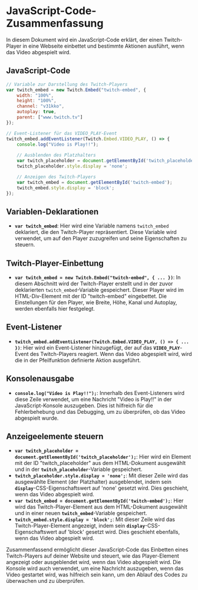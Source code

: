 # JavaScript-Code-Zusammenfassung

In diesem Dokument wird ein JavaScript-Code erklärt, der einen Twitch-Player in eine Webseite einbettet und bestimmte Aktionen ausführt, wenn das Video abgespielt wird.

## JavaScript-Code

```javascript
// Variable zur Darstellung des Twitch-Players
var twitch_embed = new Twitch.Embed("twitch-embed", {
    width: "100%",
    height: "100%",
    channel: "v31kko",
    autoplay: true,
    parent: ["www.twitch.tv"]
});

// Event-Listener für das VIDEO_PLAY-Event
twitch_embed.addEventListener(Twitch.Embed.VIDEO_PLAY, () => {
    console.log("Video is Play!!");
    
    // Ausblenden des Platzhalters
    var twitch_placeholder = document.getElementById('twitch_placeholder');
    twitch_placeholder.style.display = 'none';

    // Anzeigen des Twitch-Players
    var twitch_embed = document.getElementById('twitch-embed');
    twitch_embed.style.display = 'block';
});
```
## Variablen-Deklarationen

- **`var twitch_embed`**: Hier wird eine Variable namens `twitch_embed` deklariert, die den Twitch-Player repräsentiert. Diese Variable wird verwendet, um auf den Player zuzugreifen und seine Eigenschaften zu steuern.

## Twitch-Player-Einbettung

- **`var twitch_embed = new Twitch.Embed("twitch-embed", { ... })`**: In diesem Abschnitt wird der Twitch-Player erstellt und in der zuvor deklarierten `twitch_embed`-Variable gespeichert. Dieser Player wird im HTML-Div-Element mit der ID "twitch-embed" eingebettet. Die Einstellungen für den Player, wie Breite, Höhe, Kanal und Autoplay, werden ebenfalls hier festgelegt.

## Event-Listener

- **`twitch_embed.addEventListener(Twitch.Embed.VIDEO_PLAY, () => { ... })`**: Hier wird ein Event-Listener hinzugefügt, der auf das **`VIDEO_PLAY`**-Event des Twitch-Players reagiert. Wenn das Video abgespielt wird, wird die in der Pfeilfunktion definierte Aktion ausgeführt.

## Konsolenausgabe

- **`console.log("Video is Play!!");`**: Innerhalb des Event-Listeners wird diese Zeile verwendet, um eine Nachricht "Video is Play!!" in der JavaScript-Konsole auszugeben. Dies ist hilfreich für die Fehlerbehebung und das Debugging, um zu überprüfen, ob das Video abgespielt wurde.

## Anzeigeelemente steuern

- **`var twitch_placeholder = document.getElementById('twitch_placeholder');`**: Hier wird ein Element mit der ID "twitch_placeholder" aus dem HTML-Dokument ausgewählt und in der **`twitch_placeholder`**-Variable gespeichert.
- **`twitch_placeholder.style.display = 'none';`**: Mit dieser Zeile wird das ausgewählte Element (der Platzhalter) ausgeblendet, indem sein **`display`**-CSS-Eigenschaftswert auf 'none' gesetzt wird. Dies geschieht, wenn das Video abgespielt wird.
- **`var twitch_embed = document.getElementById('twitch-embed');`**: Hier wird das Twitch-Player-Element aus dem HTML-Dokument ausgewählt und in einer neuen **`twitch_embed`**-Variable gespeichert.
- **`twitch_embed.style.display = 'block';`**: Mit dieser Zeile wird das Twitch-Player-Element angezeigt, indem sein **`display`**-CSS-Eigenschaftswert auf 'block' gesetzt wird. Dies geschieht ebenfalls, wenn das Video abgespielt wird.

Zusammenfassend ermöglicht dieser JavaScript-Code das Einbetten eines Twitch-Players auf deiner Website und steuert, wie das Player-Element angezeigt oder ausgeblendet wird, wenn das Video abgespielt wird. Die Konsole wird auch verwendet, um eine Nachricht auszugeben, wenn das Video gestartet wird, was hilfreich sein kann, um den Ablauf des Codes zu überwachen und zu überprüfen.